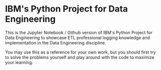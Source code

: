 # IBM's Python Project for Data Engineering
This is the Jupyter Notebook / Github version of IBM's Python Project for Data Engineering to showcase ETL professional logging knowledge and implementation in the Data Engineering discipline.

You may use this as a reference for your own work, but you should first try to solve the problems yourself and play around with the code to maximize your learning.
